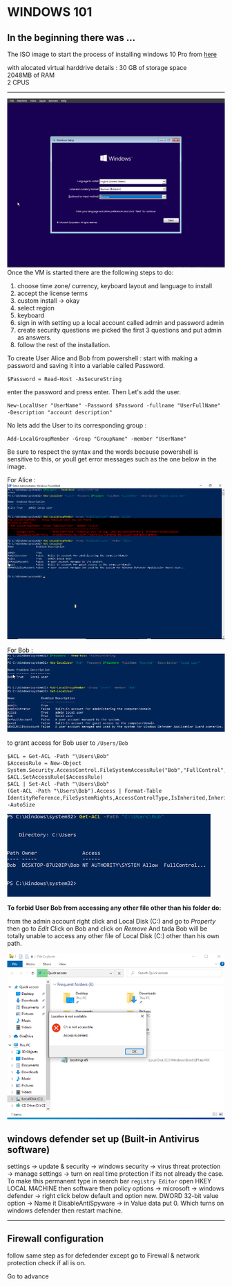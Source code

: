 # WINDOWS 101

## In the beginning there was ...

The ISO image to start the process of installing windows 10 Pro from [here](https://info.microsoft.com/ww-landing-windows-10-enterprise.html)


with alocated virtual harddrive details : 
 30 GB of storage space   
 2048MB of RAM  
 2 CPUS 

--------------------------------
![alt text](windows01-step01.PNG)
Once the VM is started there are the following steps to do:
1. choose time zone/ currency, keyboard layout and language to install
2. accept the license terms 
3. custom install -> okay 
4. select region
5. keyboard
6. sign in with setting up a local account called admin and password admin
7. create security questions we picked the first 3 questions and put admin as answers. 
8. follow the rest of the installation. 

To create User Alice and Bob from powershell : 
start with making a password and saving it into a variable called Password.
```
$Password = Read-Host -AsSecureString
```	
enter the password  and press enter. Then Let's add the user.

```
New-LocalUser "UserName" -Password $Password -fullname "UserFullName" -Description "account description"
```	
No lets add the User to its corresponding group :

```
Add-LocalGroupMember -Group "GroupName" -member "UserName"
```
Be sure to respect the syntax and the words because powershell is sensitive to this, or youll get error messages such as the one below in the image. 

For Alice :
![alt text](windows01-step02.PNG)

For Bob :
![alt text](windows01-step03.PNG)

to grant access for Bob user to `/Users/Bob` 

```
$ACL = Get-ACL -Path "\Users\Bob"
$AccessRule = New-Object System.Security.AccessControl.FileSystemAccessRule("Bob","FullControl","Allow")
$ACL.SetAccessRule($AccessRule)
$ACL | Set-Acl -Path "\Users\Bob"
(Get-ACL -Path "\Users\Bob").Access | Format-Table IdentityReference,FileSystemRights,AccessControlType,IsInherited,InheritanceFlags -AutoSize
```
![alt text](windows01-step04.PNG)

**To forbid User Bob from accessing any other file other than his folder do:**  

from the admin account right click and Local Disk (C:) and go to _Property_ then go to _Edit_ Click on Bob and click on _Remove_ And tada Bob will be totally unable to access any other file of Local Disk (C:) other than his own path.

![alt text](windows01-step06.PNG)

## windows defender set up (Built-in Antivirus software)
settings -> update & security -> windows security -> virus threat protection -> manage settings -> turn on real time protection if its not already the case.    
To make this permanent type in search bar `registry Editor` open HKEY LOCAL MACHINE then software then policy options -> microsoft -> windows defender -> right click below default and option new. DWORD 32-bit value option -> Name it DisableAntiSpyware -> in Value data put 0. Which turns on windows defender then restart machine.

---
## Firewall configuration
follow same step as for defedender except go to Firewall & network protection check if all is on. 

Go to advance